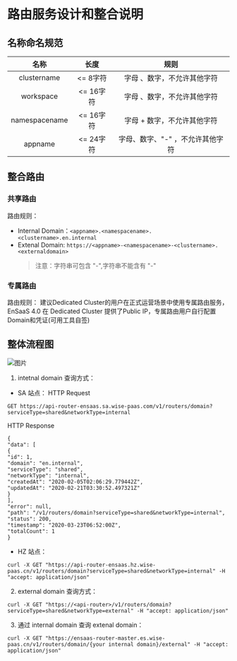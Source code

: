 # 路由服务设计和整合说明  

## 名称命名规范  
| **名称**   | **长度**   | **规则**   |
|:----:|:----:|:----:|
| clustername | <= 8字符 | 字母 、数字，不允许其他字符 |
| workspace | <= 16字符 | 字母 、数字，不允许其他字符 |
| namespacename  | <= 16字符 | 字母 + 数字，不允许其他字符 |
| appname | <= 24字符 | 字母、数字、"-" ，不允许其他字符 |

## 整合路由
### 共享路由
路由规则：
- Internal Domain：`<appname>.<namespacename>.<clustername>.en.internal`
- Extenal Domain: `https://<appname>-<namespacename>-<clustername>.<externaldomain>`
  > 注意：<appname>字符串可包含 "-",<namespacename>字符串不能含有 "-"
  
### 专属路由
路由规则：
建议Dedicated Cluster的用户在正式运营场景中使用专属路由服务，EnSaaS 4.0 在 Dedicated Cluster 提供了Public IP，专属路由用户自行配置Domain和凭证(可用工具自签)


## 整体流程图
![图片](https://uploader.shimo.im/f/Lizhk6mucp0f96Mv.png!thumbnail)



1. intetnal domain 查询方式：
- SA 站点：
HTTP Request
```
GET https://api-router-ensaas.sa.wise-paas.com/v1/routers/domain?serviceType=shared&networkType=internal
```
HTTP Response
```
{
"data": [
{
"id": 1,
"domain": "en.internal",
"serviceType": "shared",
"networkType": "internal",
"createdAt": "2020-02-05T02:06:29.779442Z",
"updatedAt": "2020-02-21T03:30:52.497321Z"
}
],
"error": null,
"path": "/v1/routers/domain?serviceType=shared&networkType=internal",
"status": 200,
"timestamp": "2020-03-23T06:52:00Z",
"totalCount": 1
}
```
- HZ 站点：
```
curl -X GET "https://api-router-ensaas.hz.wise-paas.cn/v1/routers/domain?serviceType=shared&networkType=internal" -H "accept: application/json"
```
2. external domain 查询方式：
```
curl -X GET "https://<api-router>/v1/routers/domain?serviceType=shared&networkType=external" -H "accept: application/json"
```
3. 通过 internal domain 查询 extenal domain：
```
curl -X GET "https://ensaas-router-master.es.wise-paas.cn/v1/routers/domain/{your internal domain}/external" -H "accept: application/json"
```



